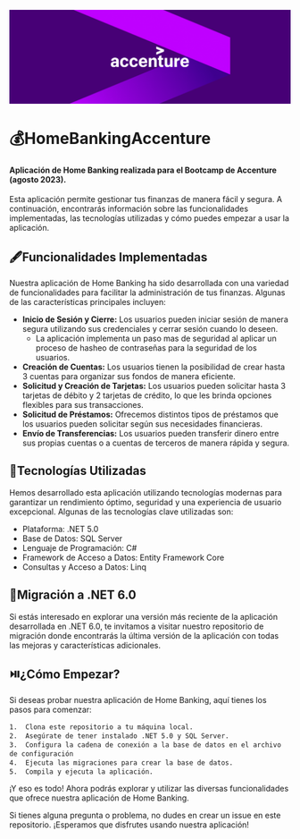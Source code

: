 ![Banner](https://github.com/Ignaciodibella/HomeBankingAccenture/blob/main/accenturebanner.png)
# 💰HomeBankingAccenture
#### Aplicación de Home Banking realizada para el Bootcamp de Accenture (agosto 2023).
Esta aplicación permite gestionar tus finanzas de manera fácil y segura. A continuación, encontrarás información sobre las funcionalidades implementadas, las tecnologías utilizadas y cómo puedes empezar a usar la aplicación.

## 🖋️Funcionalidades Implementadas

Nuestra aplicación de Home Banking ha sido desarrollada con una variedad de funcionalidades para facilitar la administración de tus finanzas. Algunas de las características principales incluyen:

- **Inicio de Sesión y Cierre:** Los usuarios pueden iniciar sesión de manera segura utilizando sus credenciales y cerrar sesión cuando lo deseen.
  - La aplicación implementa un paso mas de seguridad al aplicar un proceso de hasheo de contraseñas para la seguridad de los usuarios.
- **Creación de Cuentas:** Los usuarios tienen la posibilidad de crear hasta 3 cuentas para organizar sus fondos de manera eficiente.
- **Solicitud y Creación de Tarjetas:** Los usuarios pueden solicitar hasta 3 tarjetas de débito y 2 tarjetas de crédito, lo que les brinda opciones flexibles para sus transacciones.
- **Solicitud de Préstamos:** Ofrecemos distintos tipos de préstamos que los usuarios pueden solicitar según sus necesidades financieras.
- **Envío de Transferencias:** Los usuarios pueden transferir dinero entre sus propias cuentas o a cuentas de terceros de manera rápida y segura.

## 🧰Tecnologías Utilizadas

Hemos desarrollado esta aplicación utilizando tecnologías modernas para garantizar un rendimiento óptimo, seguridad y una experiencia de usuario excepcional. Algunas de las tecnologías clave utilizadas son:

- Plataforma: .NET 5.0
- Base de Datos: SQL Server
- Lenguaje de Programación: C#
- Framework de Acceso a Datos: Entity Framework Core
- Consultas y Acceso a Datos: Linq

## 🚀Migración a .NET 6.0

Si estás interesado en explorar una versión más reciente de la aplicación desarrollada en .NET 6.0, te invitamos a visitar nuestro repositorio de migración donde encontrarás la última versión de la aplicación con todas las mejoras y características adicionales.

## ⏯️¿Cómo Empezar?

Si deseas probar nuestra aplicación de Home Banking, aquí tienes los pasos para comenzar:

    1.  Clona este repositorio a tu máquina local.
    2.  Asegúrate de tener instalado .NET 5.0 y SQL Server.
    3.  Configura la cadena de conexión a la base de datos en el archivo de configuración 
    4.  Ejecuta las migraciones para crear la base de datos.
    5.  Compila y ejecuta la aplicación.

¡Y eso es todo! Ahora podrás explorar y utilizar las diversas funcionalidades que ofrece nuestra aplicación de Home Banking.

Si tienes alguna pregunta o problema, no dudes en crear un issue en este repositorio. ¡Esperamos que disfrutes usando nuestra aplicación!

